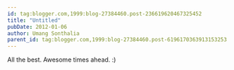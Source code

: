 ```yaml
---
id: tag:blogger.com,1999:blog-27384460.post-236619620467325452
title: "Untitled"
pubDate: 2012-01-06
author: Umang Sonthalia
parent_id: tag:blogger.com,1999:blog-27384460.post-6196170363913153253
---
```


All the best. Awesome times ahead. :)
